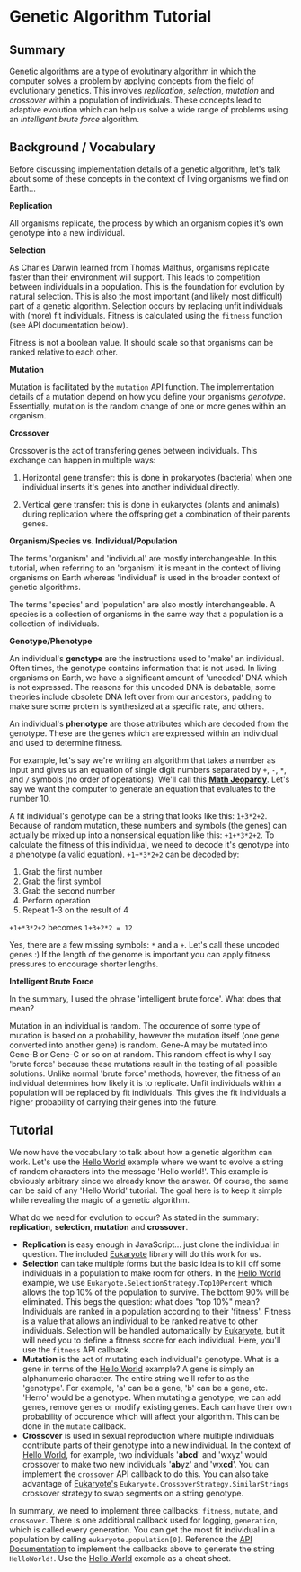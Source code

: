 
# Genetic Algorithm Tutorial



## Summary

Genetic algorithms are a type of evolutinary algorithm in which the computer solves a problem by applying
concepts from the field of evolutionary genetics. This involves *replication*, *selection*, *mutation* and 
*crossover* within a population of individuals. These concepts lead to adaptive evolution which
can help us solve a wide range of problems using an *intelligent brute force* algorithm.



## Background / Vocabulary

Before discussing implementation details of a genetic algorithm, let's talk about some of these concepts in the context of living organisms we find on Earth...

**Replication**

All organisms replicate, the process by which an organism copies it's own genotype into a new individual.

**Selection**

As Charles Darwin learned from Thomas Malthus, organisms replicate faster than their environment will support. This leads to competition between individuals in a population. This is the foundation for evolution by natural selection. This is also the most important (and likely most difficult) part of a genetic algorithm. Selection occurs by replacing unfit individuals with (more) fit individuals. Fitness is calculated using the `fitness` function (see API documentation below).

Fitness is not a boolean value. It should scale so that organisms can be ranked relative to each other.

**Mutation**

Mutation is facilitated by the `mutation` API function. The implementation details of a mutation depend on how you define your organisms *genotype*. Essentially, mutation is the random change of one or more genes within an organism.

**Crossover**

Crossover is the act of transfering genes between individuals. This exchange can happen in multiple ways:

1) Horizontal gene transfer: this is done in prokaryotes (bacteria) when one individual inserts it's genes into another individual directly.

2) Vertical gene transfer: this is done in eukaryotes (plants and animals) during replication where the offspring get a combination of their parents genes.

**Organism/Species vs. Individual/Population**

The terms 'organism' and 'individual' are mostly interchangeable. In this tutorial, when referring to an 'organism' it is meant in the context of living organisms on Earth whereas 'individual' is used in the broader context of genetic algorithms.

The terms 'species' and 'population' are also mostly interchangeable. A species is a collection of organisms in the same way that a population is a collection of individuals.

**Genotype/Phenotype**

An individual's **genotype** are the instructions used to 'make' an individual. Often times, the genotype contains information that is not used. In living organisms on Earth, we have a significant amount of 'uncoded' DNA which is not expressed. The reasons for this uncoded DNA is debatable; some theories include obsolete DNA left over from our ancestors, padding to make sure some protein is synthesized at a specific rate, and others.

An individual's **phenotype** are those attributes which are decoded from the genotype. These are the genes which are expressed within an individual and used to determine fitness.

For example, let's say we're writing an algorithm that takes a number as input and gives us an equation of single digit numbers separated by `+`, `-`, `*`, and `/` symbols (no order of operations). We'll call this **[Math Jeopardy](mathJeopardy)**. Let's say we want the computer to generate an equation that evaluates to the number 10.

A fit individual's genotype can be a string that looks like this: `1+3*2+2`. Because of random mutation, these numbers and symbols (the genes) can actually be mixed up into a nonsensical equation like this: `+1+*3*2+2`. To calculate the fitness of this individual, we need to decode it's genotype into a phenotype (a valid equation). `+1+*3*2+2` can be decoded by:

1. Grab the first number
2. Grab the first symbol
3. Grab the second number
4. Perform operation
5. Repeat 1-3 on the result of 4

`+1+*3*2+2` becomes `1+3+2*2 = 12`

Yes, there are a few missing symbols: `*` and a `+`. Let's call these uncoded genes :) If the length of the genome is important you can apply fitness pressures to encourage shorter lengths.

**Intelligent Brute Force**

In the summary, I used the phrase 'intelligent brute force'. What does that mean?

Mutation in an individual is random. The occurence of some type of mutation is based on a probability, however the mutation itself (one gene converted into another gene) is random. Gene-A may be mutated into Gene-B or Gene-C or so on at random. This random effect is why I say 'brute force' because these mutations result in the testing of all possible solutions. Unlike normal 'brute force' methods, however, the fitness of an individual determines how likely it is to replicate. Unfit individuals within a population will be replaced by fit individuals. This gives the fit individuals a higher probability of carrying their genes into the future.



## Tutorial

We now have the vocabulary to talk about how a genetic algorithm can work. Let's use the [Hello World](helloWorld) example where we want to evolve a string of random characters into the message 'Hello world!'. This example is obviously arbitrary since we already know the answer. Of course, the same can be said of any 'Hello World' tutorial. The goal here is to keep it simple while revealing the magic of a genetic algorithm.

What do we need for evolution to occur? As stated in the summary: **replication**, **selection**, **mutation** and **crossover**.

 - **Replication** is easy enough in JavaScript... just clone the individual in question. The included [Eukaryote](../src) library will do this work for us.
 - **Selection** can take multiple forms but the basic idea is to kill off some individuals in a population to make room for others. In the [Hello World](helloWorld) example, we use `Eukaryote.SelectionStrategy.Top10Percent` which allows the top 10% of the population to survive. The bottom 90% will be eliminated. This begs the question: what does "top 10%" mean? Individuals are ranked in a population according to their 'fitness'. Fitness is a value that allows an individual to be ranked relative to other individuals. Selection will be handled automatically by [Eukaryote](../src), but it will need you to define a fitness score for each individual. Here, you'll use the `fitness` API callback.
 - **Mutation** is the act of mutating each individual's genotype. What is a gene in terms of the [Hello World](helloWorld) example? A gene is simply an alphanumeric character. The entire string we'll refer to as the 'genotype'. For example, 'a' can be a gene, 'b' can be a gene, etc. 'Herro' would be a genotype. When mutating a genotype, we can add genes, remove genes or modify existing genes. Each can have their own probability of occurence which will affect your algorithm. This can be done in the `mutate` callback.
 - **Crossover** is used in sexual reproduction where multiple individuals contribute parts of their genotype into a new individual. In the context of [Hello World](helloWorld), for example, two individuals '**abcd**' and 'wxyz' would crossover to make two new individuals '**ab**yz' and 'wx**cd**'. You can implement the `crossover` API callback to do this. You can also take advantage of [Eukaryote's](../src) `Eukaryote.CrossoverStrategy.SimilarStrings` crossover strategy to swap segments on a string genotype.

In summary, we need to implement three callbacks: `fitness`, `mutate`, and `crossover`. There is one additional callback used for logging, `generation`, which is called every generation. You can get the most fit individual in a population by calling `eukaryote.population[0]`. Reference the [API Documentation](../src/README.md) to implement the callbacks above to generate the string `HelloWorld!`. Use the [Hello World](helloWorld) example as a cheat sheet.

